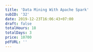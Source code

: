 ```yaml
---
title: 'Data Mining With Apache Spark'
subID: '32' 
date: 2019-12-23T16:06:43+07:00
draft: false
totalHours: 18
totalDays: 3
price: 10700
pdfURL: ''
---
```

<!--
## รายละเอียดหลักสูตร

## หลักสูตรนี้เหมาะสำหรับ

## วัตถุประสงค์

## ความรู้พื้นฐาน

## ซอฟต์แวร์ที่ใช้

## สิ่งที่ผู้เข้าอบรมต้องเตรียม

## เนื้อหาหลักสูตร
-->